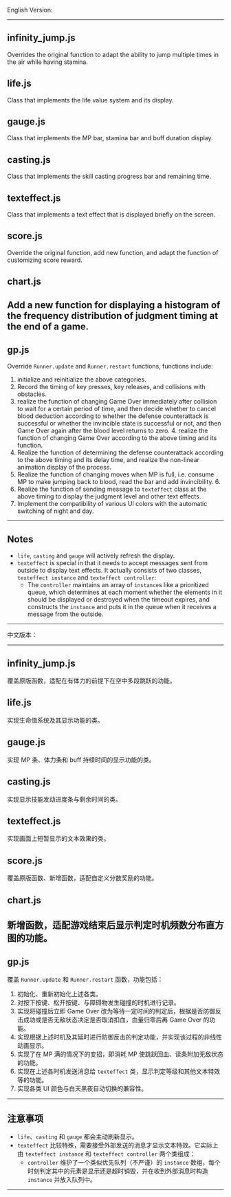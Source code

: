 English Version:

---
## infinity_jump.js
Overrides the original function to adapt the ability to jump multiple times in the air while having stamina.
## life.js
Class that implements the life value system and its display.
## gauge.js
Class that implements the MP bar, stamina bar and buff duration display.
## casting.js
Class that implements the skill casting progress bar and remaining time.
## texteffect.js
Class that implements a text effect that is displayed briefly on the screen.
## score.js
Override the original function, add new function, and adapt the function of customizing score reward.
## chart.js
Add a new function for displaying a histogram of the frequency distribution of judgment timing at the end of a game.
---
## gp.js
Override `Runner.update` and `Runner.restart` functions, functions include:
1. initialize and reinitialize the above categories.
2. Record the timing of key presses, key releases, and collisions with obstacles.
3. realize the function of changing Game Over immediately after collision to wait for a certain period of time, and then decide whether to cancel blood deduction according to whether the defense counterattack is successful or whether the invincible state is successful or not, and then Game Over again after the blood level returns to zero. 4. realize the function of changing Game Over according to the above timing and its function.
4. Realize the function of determining the defense counterattack according to the above timing and its delay time, and realize the non-linear animation display of the process.
5. Realize the function of changing moves when MP is full, i.e. consume MP to make jumping back to blood, read the bar and add invincibility. 6.
6. Realize the function of sending message to `texteffect` class at the above timing to display the judgment level and other text effects.
7. Implement the compatibility of various UI colors with the automatic switching of night and day.
--- - - - - - - - - - - - - - - - - - - - -
## Notes
- `life`, `casting` and `gauge` will actively refresh the display.
- `texteffect` is special in that it needs to accept messages sent from outside to display text effects. It actually consists of two classes, `texteffect instance` and `texteffect controller`:
  - The `controller` maintains an array of `instance`s like a prioritized queue, which determines at each moment whether the elements in it should be displayed or destroyed when the timeout expires, and constructs the `instance` and puts it in the queue when it receives a message from the outside.
--- 

中文版本：

---
## infinity_jump.js
覆盖原版函数，适配在有体力的前提下在空中多段跳跃的功能。
## life.js
实现生命值系统及其显示功能的类。
## gauge.js
实现 MP 条、体力条和 buff 持续时间的显示功能的类。
## casting.js
实现显示技能发动进度条与剩余时间的类。
## texteffect.js
实现画面上短暂显示的文本效果的类。
## score.js
覆盖原版函数、新增函数，适配自定义分数奖励的功能。
## chart.js
新增函数，适配游戏结束后显示判定时机频数分布直方图的功能。
---
## gp.js
覆盖 `Runner.update` 和 `Runner.restart` 函数，功能包括：
1. 初始化、重新初始化上述各类。
2. 对按下按键、松开按键、与障碍物发生碰撞的时机进行记录。
3. 实现将碰撞后立即 Game Over 改为等待一定时间的判定后，根据是否防御反击成功或是否无敌状态决定是否取消扣血，血量归零后再 Game Over 的功能。
4. 实现根据上述时机及其延时进行防御反击的判定功能，并实现该过程的非线性动画显示。
5. 实现了在 MP 满的情况下的变招，即消耗 MP 使跳跃回血、读条附加无敌状态的功能。
6. 实现在上述各时机发送消息给 `texteffect` 类，显示判定等级和其他文本特效等的功能。
7. 实现各类 UI 颜色与白天黑夜自动切换的兼容性。
---
## 注意事项
- `life`、`casting` 和 `gauge` 都会主动刷新显示。
- `texteffect` 比较特殊，需要接受外部发送的消息才显示文本特效。它实际上由 `texteffect instance` 和 `texteffect controller` 两个类组成：
  - `controller` 维护了一个类似优先队列（不严谨）的 `instance` 数组，每个时刻判定其中的元素是显示还是超时销毁，并在收到外部消息时构造 `instance` 并放入队列中。
--- 